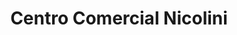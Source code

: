 ---
title: "Centro Comercial Nicolini"
url: /cercado-de-lima/centro-comercial-nicolini/
shop: Einkaufszentrum
---